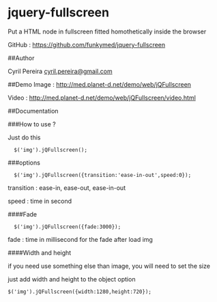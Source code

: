 jquery-fullscreen
=================

Put a HTML node in fullscreen fitted homothetically inside the browser

GitHub : https://github.com/funkymed/jquery-fullscreen

##Author

Cyril Pereira <cyril.pereira@gmail.com>

##Demo
Image : http://med.planet-d.net/demo/web/jQFullscreen

Video : http://med.planet-d.net/demo/web/jQFullscreen/video.html

##Documentation

###How to use ?

Just do this

~~~
  $('img').jQFullscreen();
~~~

###options

~~~
  $('img').jQFullscreen({transition:'ease-in-out',speed:0});
~~~

transition : ease-in, ease-out, ease-in-out

speed : time in second

####Fade

~~~
  $('img').jQFullscreen({fade:3000});
~~~

fade : time in millisecond for the fade after load img

####Width and height

if you need use something else than image, you will need to set the size

just add width and height to the object option

~~~
$('img').jQFullscreen({width:1280,height:720});
~~~
